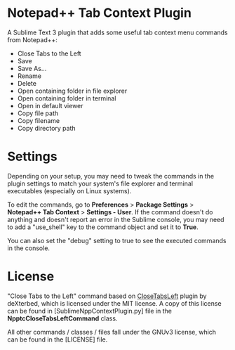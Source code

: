 # Notepad++ Tab Context Plugin
A Sublime Text 3 plugin that adds some useful tab context menu commands from Notepad++:

- Close Tabs to the Left
- Save
- Save As...
- Rename
- Delete
- Open containing folder in file explorer
- Open containing folder in terminal
- Open in default viewer
- Copy file path
- Copy filename
- Copy directory path

# Settings
Depending on your setup, you may need to tweak the commands in the plugin settings to match your system's file explorer and terminal executables (especially on Linux systems).

To edit the commands, go to **Preferences** > **Package Settings** > **Notepad++ Tab Context** > **Settings - User**. If the command doesn't do anything and doesn't report an error in the Sublime console, you may need to add a "use_shell" key to the command object and set it to **True**.

You can also set the "debug" setting to true to see the executed commands in the console.

# License
"Close Tabs to the Left" command based on [CloseTabsLeft](https://github.com/deXterbed/CloseTabsLeft) plugin by deXterbed, which is licensed under the MIT license. A copy of this license can be found in [SublimeNppContextPlugin.py] file in the **NpptcCloseTabsLeftCommand** class.

All other commands / classes / files fall under the GNUv3 license, which can be found in the [LICENSE] file.

